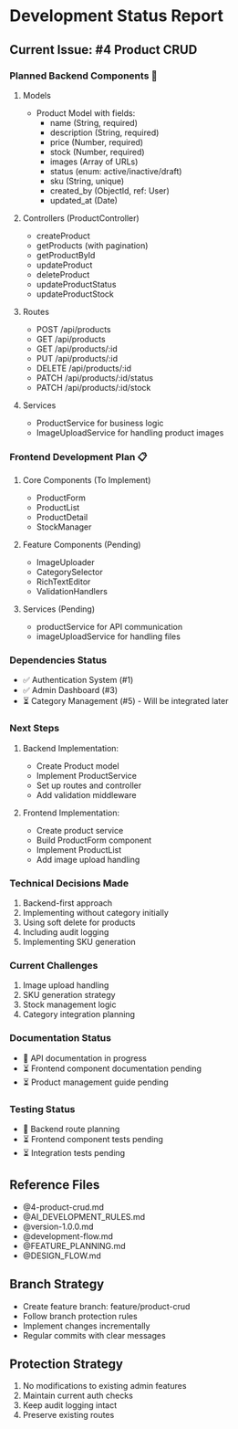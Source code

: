 # Development Status Report

## Current Issue: #4 Product CRUD

### Planned Backend Components 🔄
1. Models
   - Product Model with fields:
     - name (String, required)
     - description (String, required)
     - price (Number, required)
     - stock (Number, required)
     - images (Array of URLs)
     - status (enum: active/inactive/draft)
     - sku (String, unique)
     - created_by (ObjectId, ref: User)
     - updated_at (Date)

2. Controllers (ProductController)
   - createProduct
   - getProducts (with pagination)
   - getProductById
   - updateProduct
   - deleteProduct
   - updateProductStatus
   - updateProductStock

3. Routes
   - POST /api/products
   - GET /api/products
   - GET /api/products/:id
   - PUT /api/products/:id
   - DELETE /api/products/:id
   - PATCH /api/products/:id/status
   - PATCH /api/products/:id/stock

4. Services
   - ProductService for business logic
   - ImageUploadService for handling product images

### Frontend Development Plan 📋
1. Core Components (To Implement)
   - ProductForm
   - ProductList
   - ProductDetail
   - StockManager

2. Feature Components (Pending)
   - ImageUploader
   - CategorySelector
   - RichTextEditor
   - ValidationHandlers

3. Services (Pending)
   - productService for API communication
   - imageUploadService for handling files

### Dependencies Status
- ✅ Authentication System (#1)
- ✅ Admin Dashboard (#3)
- ⏳ Category Management (#5) - Will be integrated later

### Next Steps
1. Backend Implementation:
   - Create Product model
   - Implement ProductService
   - Set up routes and controller
   - Add validation middleware

2. Frontend Implementation:
   - Create product service
   - Build ProductForm component
   - Implement ProductList
   - Add image upload handling

### Technical Decisions Made
1. Backend-first approach
2. Implementing without category initially
3. Using soft delete for products
4. Including audit logging
5. Implementing SKU generation

### Current Challenges
1. Image upload handling
2. SKU generation strategy
3. Stock management logic
4. Category integration planning

### Documentation Status
- 🔄 API documentation in progress
- ⏳ Frontend component documentation pending
- ⏳ Product management guide pending

### Testing Status
- 🔄 Backend route planning
- ⏳ Frontend component tests pending
- ⏳ Integration tests pending

## Reference Files
- @4-product-crud.md
- @AI_DEVELOPMENT_RULES.md
- @version-1.0.0.md
- @development-flow.md
- @FEATURE_PLANNING.md
- @DESIGN_FLOW.md

## Branch Strategy
- Create feature branch: feature/product-crud
- Follow branch protection rules
- Implement changes incrementally
- Regular commits with clear messages

## Protection Strategy
1. No modifications to existing admin features
2. Maintain current auth checks
3. Keep audit logging intact
4. Preserve existing routes 